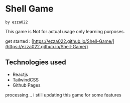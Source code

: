# Shell Game

`by ezza022`

This game is Not for actual usage only learning purposes.

get started : [https://ezza022.github.io/Shell-Game/](https://ezza022.github.io/Shell-Game/)

## Technologies used
- Reactjs
- TailwindCSS
- Github Pages

processing...
i still updating this game for some features
